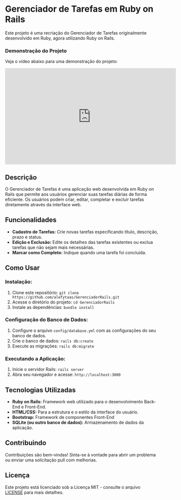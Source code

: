 # Gerenciador de Tarefas em Ruby on Rails
Este projeto é uma recriação do Gerenciador de Tarefas originalmente desenvolvido em Ruby, agora utilizando Ruby on Rails.


### Demonstração do Projeto

Veja o vídeo abaixo para uma demonstração do projeto:
<iframe width="560" height="315" src="https://www.youtube.com/embed/vKYup4JVd0c?si=4IBlRUwPP02UR2q-" title="YouTube video player" frameborder="0" allow="accelerometer; autoplay; clipboard-write; encrypted-media; gyroscope; picture-in-picture; web-share" referrerpolicy="strict-origin-when-cross-origin" allowfullscreen></iframe>


## Descrição

O Gerenciador de Tarefas é uma aplicação web desenvolvida em Ruby on Rails que permite aos usuários gerenciar suas tarefas diárias de forma eficiente. Os usuários podem criar, editar, completar e excluir tarefas diretamente através da interface web.

## Funcionalidades

- **Cadastro de Tarefas:** Crie novas tarefas especificando título, descrição, prazo e status.
- **Edição e Exclusão:** Edite os detalhes das tarefas existentes ou exclua tarefas que não sejam mais necessárias.
- **Marcar como Completo:** Indique quando uma tarefa foi concluída.


## Como Usar

### Instalação:

1. Clone este repositório: `git clone https://github.com/alefytaas/GerenciadorRails.git`
2. Acesse o diretório do projeto: `cd GerenciadorRails`
3. Instale as dependências: `bundle install`

### Configuração do Banco de Dados:

1. Configure o arquivo `config/database.yml` com as configurações do seu banco de dados.
2. Crie o banco de dados: `rails db:create`
3. Execute as migrações: `rails db:migrate`

### Executando a Aplicação:

1. Inicie o servidor Rails: `rails server`
2. Abra seu navegador e acesse: `http://localhost:3000`

## Tecnologias Utilizadas

- **Ruby on Rails:** Framework web utilizado para o desenvolvimento Back-End e Front-End.
- **HTML/CSS:** Para a estrutura e o estilo da interface do usuário.
- **Bootstrap:** Framework de componentes Front-End
- **SQLite (ou outro banco de dados):** Armazenamento de dados da aplicação.

## Contribuindo

Contribuições são bem-vindas! Sinta-se à vontade para abrir um problema ou enviar uma solicitação pull com melhorias.

## Licença

Este projeto está licenciado sob a Licença MIT - consulte o arquivo [LICENSE](LICENSE) para mais detalhes.
